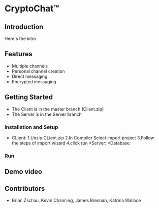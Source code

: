 # CryptoChat™

## Introduction

Here's the intro

## Features
* Multiple channels
* Personal channel creation
* Direct messaging
* Encrypted messaging

## Getting Started
* The Client is in the master branch (Client.zip)
* The Server is in the Server branch

### Installation and Setup
* CLient:
  1.Unzip CLient.zip
  2.In Compiler Select import project
  3.Follow the steps of import wizard
  4.click run
*Server:
*Database:
### Run


## Demo video



## Contributors

* Brian Zschau, Kevin Channing, James Brennan, Katrina Wallace
